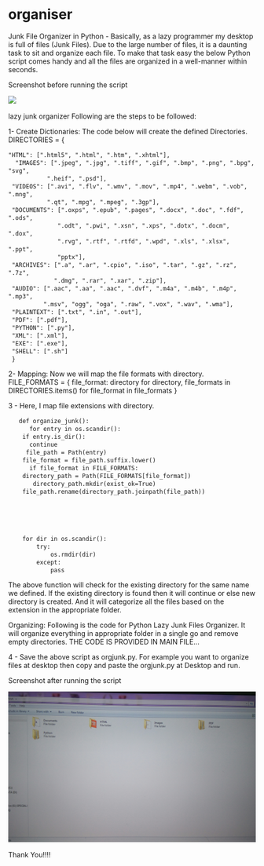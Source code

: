 # organiser


Junk File Organizer in Python -
Basically, as a lazy programmer my desktop is full of files (Junk Files). Due to the large number of files, it is a daunting task to sit and organize each file. To make that task easy the below Python script comes handy and all the files are organized in a well-manner within seconds.

Screenshot before running the script

![](IMAGES/IMG_20190912_122504.jpg)

lazy junk organizer
Following are the steps to be followed:

1- Create Dictionaries: The code below will create the defined Directories.
DIRECTORIES = 
{
    
    "HTML": [".html5", ".html", ".htm", ".xhtml"],
      "IMAGES": [".jpeg", ".jpg", ".tiff", ".gif", ".bmp", ".png", ".bpg", "svg",
               ".heif", ".psd"],
     "VIDEOS": [".avi", ".flv", ".wmv", ".mov", ".mp4", ".webm", ".vob", ".mng",
               ".qt", ".mpg", ".mpeg", ".3gp"],
     "DOCUMENTS": [".oxps", ".epub", ".pages", ".docx", ".doc", ".fdf", ".ods",
                  ".odt", ".pwi", ".xsn", ".xps", ".dotx", ".docm", ".dox",
                  ".rvg", ".rtf", ".rtfd", ".wpd", ".xls", ".xlsx", ".ppt",
                  "pptx"],
     "ARCHIVES": [".a", ".ar", ".cpio", ".iso", ".tar", ".gz", ".rz", ".7z",
                 ".dmg", ".rar", ".xar", ".zip"],
     "AUDIO": [".aac", ".aa", ".aac", ".dvf", ".m4a", ".m4b", ".m4p", ".mp3",
              ".msv", "ogg", "oga", ".raw", ".vox", ".wav", ".wma"],
     "PLAINTEXT": [".txt", ".in", ".out"],
     "PDF": [".pdf"],
     "PYTHON": [".py"],
     "XML": [".xml"],
     "EXE": [".exe"],
     "SHELL": [".sh"]
     }


 2- Mapping: Now we will map the file formats with directory.
FILE_FORMATS = 
{
             file_format: directory
                for directory, file_formats in DIRECTORIES.items()
                  for file_format in file_formats
}

3 - Here, I map file extensions with directory.



       def organize_junk():
          for entry in os.scandir():
        if entry.is_dir():
          continue
         file_path = Path(entry)
        file_format = file_path.suffix.lower()
          if file_format in FILE_FORMATS:
        directory_path = Path(FILE_FORMATS[file_format])
           directory_path.mkdir(exist_ok=True)
        file_path.rename(directory_path.joinpath(file_path))

        


         
        for dir in os.scandir():
            try:
                os.rmdir(dir)
            except:
                pass

The above function will check for the existing directory for the same name we defined. If the existing directory is found then it will continue or else new directory is created. And it will categorize all the files based on the extension in the appropriate folder.

Organizing: Following is the code for Python Lazy Junk Files Organizer. It will organize everything in appropriate folder in a single go and remove empty directories.
THE CODE IS PROVIDED IN MAIN FILE...


 4 - Save the above script as orgjunk.py. For example you want to organize files at desktop then copy and paste the orgjunk.py at Desktop and run.

Screenshot after running the script

![](IMAGES/IMG_20190912_122233.jpg)

Thank You!!!!
